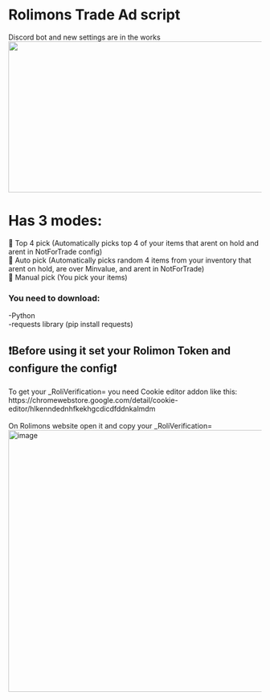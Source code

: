 <h1>Rolimons Trade Ad script</h1>
Discord bot and new settings are in the works <br>
<img width="600" height="300" src="https://github.com/user-attachments/assets/d4cdd4ca-b130-41c5-9b7d-d3f94670211c" /><br>
<h1>Has 3 modes:</h1>
🦾 Top 4 pick (Automatically picks top 4 of your items that arent on hold and arent in NotForTrade config)<br>
🦾 Auto pick (Automatically picks random 4 items from your inventory that arent on hold, are over Minvalue, and arent in NotForTrade)<br>
💪 Manual pick (You pick your items)<br>
<h3>You need to download:<br></h3>
-Python<br>
-requests library (pip install requests)<br>
<h2>❗Before using it set your Rolimon Token and configure the config❗</h2>
To get your _RoliVerification= you need Cookie editor addon like this: <br>
https://chromewebstore.google.com/detail/cookie-editor/hlkenndednhfkekhgcdicdfddnkalmdm <br>
<br>On Rolimons website open it and copy your _RoliVerification=
<img width="630" height="520" alt="image" src="https://github.com/user-attachments/assets/6465d6bf-9419-4f29-9a1c-83dccfca714f" /><br>

